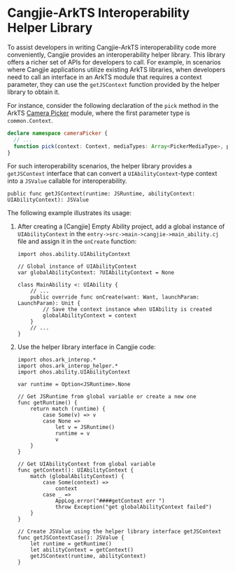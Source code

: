 # Cangjie-ArkTS Interoperability Helper Library

To assist developers in writing Cangjie-ArkTS interoperability code more conveniently, Cangjie provides an interoperability helper library. This library offers a richer set of APIs for developers to call. For example, in scenarios where Cangjie applications utilize existing ArkTS libraries, when developers need to call an interface in an ArkTS module that requires a context parameter, they can use the `getJSContext` function provided by the helper library to obtain it.

For instance, consider the following declaration of the `pick` method in the ArkTS [Camera Picker](https://docs.openharmony.cn/pages/v5.1/en/application-dev/reference/apis-camera-kit/js-apis-cameraPicker.md) module, where the first parameter type is `common.Context`.

```typescript
declare namespace cameraPicker {
  // ...
  function pick(context: Context, mediaTypes: Array<PickerMediaType>, pickerProfile: PickerProfile): Promise<PickerResult>;
}
```

For such interoperability scenarios, the helper library provides a `getJSContext` interface that can convert a `UIAbilityContext`-type context into a `JSValue` callable for interoperability.

```cangjie
public func getJSContext(runtime: JSRuntime, abilityContext: UIAbilityContext): JSValue
```

The following example illustrates its usage:

1. After creating a [Cangjie] Empty Ability project, add a global instance of `UIAbilityContext` in the `entry->src->main->cangjie->main_ability.cj` file and assign it in the `onCreate` function:

    ```cangjie
    import ohos.ability.UIAbilityContext

    // Global instance of UIAbilityContext
    var globalAbilityContext: ?UIAbilityContext = None

    class MainAbility <: UIAbility {
        // ...
        public override func onCreate(want: Want, launchParam: LaunchParam): Unit {
            // Save the context instance when UIAbility is created
            globalAbilityContext = context
        }
        // ...
    }
    ```

2. Use the helper library interface in Cangjie code:

    ```cangjie
    import ohos.ark_interop.*
    import ohos.ark_interop_helper.*
    import ohos.ability.UIAbilityContext

    var runtime = Option<JSRuntime>.None

    // Get JSRuntime from global variable or create a new one
    func getRuntime() {
        return match (runtime) {
            case Some(v) => v
            case None =>
                let v = JSRuntime()
                runtime = v
                v
        }
    }

    // Get UIAbilityContext from global variable
    func getContext(): UIAbilityContext {
        match (globalAbilityContext) {
            case Some(context) =>
                context
            case _ =>
                AppLog.error("####getContext err ")
                throw Exception("get globalAbilityContext failed")
        }
    }

    // Create JSValue using the helper library interface getJSContext
    func getJSContextCase(): JSValue {
        let runtime = getRuntime()
        let abilityContext = getContext()
        getJSContext(runtime, abilityContext)
    }
    ```